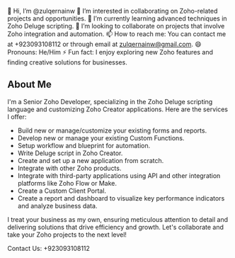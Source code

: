 👋 Hi, I’m @zulqernainw
👀 I’m interested in collaborating on Zoho-related projects and opportunities.
🌱 I’m currently learning advanced techniques in Zoho Deluge scripting.
💞️ I’m looking to collaborate on projects that involve Zoho integration and automation.
📫 How to reach me: You can contact me at +923093108112 or through email at zulqernainw@gmail.com.
😄 Pronouns: He/Him
⚡ Fun fact: I enjoy exploring new Zoho features and finding creative solutions for businesses.

## About Me

I'm a Senior Zoho Developer, specializing in the Zoho Deluge scripting language and customizing Zoho Creator applications. Here are the services I offer:

- Build new or manage/customize your existing forms and reports.
- Develop new or manage your existing Custom Functions.
- Setup workflow and blueprint for automation.
- Write Deluge script in Zoho Creator.
- Create and set up a new application from scratch.
- Integrate with other Zoho products.
- Integrate with third-party applications using API and other integration platforms like Zoho Flow or Make.
- Create a Custom Client Portal.
- Create a report and dashboard to visualize key performance indicators and analyze business data.

I treat your business as my own, ensuring meticulous attention to detail and delivering solutions that drive efficiency and growth. Let's collaborate and take your Zoho projects to the next level!

Contact Us: +923093108112
